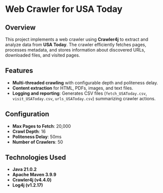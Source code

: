 # Web Crawler for USA Today

## Overview
This project implements a web crawler using **Crawler4j** to extract and analyze data from **USA Today**. The crawler efficiently fetches pages, processes metadata, and stores information about discovered URLs, downloaded files, and visited pages.

## Features
- **Multi-threaded crawling** with configurable depth and politeness delay.
- **Content extraction** for HTML, PDFs, images, and text files.
- **Logging and reporting**: Generates CSV files (`fetch_USAToday.csv`, `visit_USAToday.csv`, `urls_USAToday.csv`) summarizing crawler actions.

## Configuration
- **Max Pages to Fetch**: 20,000
- **Crawl Depth**: 16
- **Politeness Delay**: 50ms
- **Number of Crawlers**: 50

## Technologies Used
- **Java 21.0.2**
- **Apache Maven 3.9.9**
- **Crawler4j (v4.4.0)**
- **Log4j (v1.2.17)**
